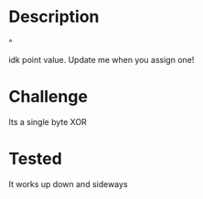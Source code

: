 # Description

^

idk point value. Update me when you assign one!

# Challenge

Its a single byte XOR

# Tested

It works up down and sideways